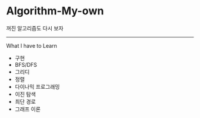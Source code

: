 # Algorithm-My-own
꺼진 알고리즘도 다시 보자

***

What I have to Learn

* 구현
* BFS/DFS
* 그리디
* 정렬
* 다이나믹 프로그래밍
* 이진 탐색
* 최단 경로
* 그래프 이론